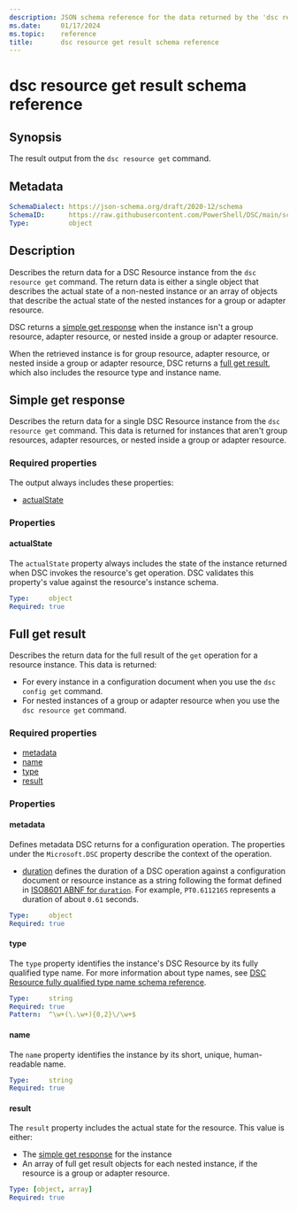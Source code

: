 ```yaml
---
description: JSON schema reference for the data returned by the 'dsc resource get' command.
ms.date:     01/17/2024
ms.topic:    reference
title:       dsc resource get result schema reference
---
```


# dsc resource get result schema reference

## Synopsis

The result output from the `dsc resource get` command.

## Metadata

```yaml
SchemaDialect: https://json-schema.org/draft/2020-12/schema
SchemaID:      https://raw.githubusercontent.com/PowerShell/DSC/main/schemas/2024/04/outputs/resource/get.json
Type:          object
```

## Description

Describes the return data for a DSC Resource instance from the `dsc resource get` command. The
return data is either a single object that describes the actual state of a non-nested instance or
an array of objects that describe the actual state of the nested instances for a group or adapter
resource.

DSC returns a [simple get response](#simple-get-response) when the instance isn't a group resource,
adapter resource, or nested inside a group or adapter resource.

When the retrieved instance is for group resource, adapter resource, or nested inside a group or
adapter resource, DSC returns a [full get result](#full-get-result), which also includes the
resource type and instance name.

## Simple get response

Describes the return data for a single DSC Resource instance from the `dsc resource get` command.
This data is returned for instances that aren't group resources, adapter resources, or nested
inside a group or adapter resource.

### Required properties

The output always includes these properties:

- [actualState](#actualstate)

### Properties

#### actualState

The `actualState` property always includes the state of the instance returned when DSC invokes the
resource's get operation. DSC validates this property's value against the resource's instance
schema.

```yaml
Type:     object
Required: true
```

## Full get result

Describes the return data for the full result of the `get` operation for a resource instance. This
data is returned:

- For every instance in a configuration document when you use the `dsc config get` command.
- For nested instances of a group or adapter resource when you use the `dsc resource get` command.

### Required properties

- [metadata](#metadata-1)
- [name](#name)
- [type](#type)
- [result](#result)

### Properties

#### metadata

Defines metadata DSC returns for a configuration operation. The properties under the
`Microsoft.DSC` property describe the context of the operation.

- [duration][01] defines the duration of a DSC operation against a configuration document or
  resource instance as a string following the format defined in [ISO8601 ABNF for `duration`][02].
  For example, `PT0.611216S` represents a duration of about `0.61` seconds.

```yaml
Type:     object
Required: true
```

#### type

The `type` property identifies the instance's DSC Resource by its fully qualified type name.
For more information about type names, see
[DSC Resource fully qualified type name schema reference][03].

```yaml
Type:     string
Required: true
Pattern:  ^\w+(\.\w+){0,2}\/\w+$
```

#### name

The `name` property identifies the instance by its short, unique, human-readable name.

```yaml
Type:     string
Required: true
```

#### result

The `result` property includes the actual state for the resource. This value is either:

- The [simple get response](#simple-get-response) for the instance
- An array of full get result objects for each nested instance, if the resource is a group or
  adapter resource.

```yaml
Type: [object, array]
Required: true
```

<!-- Link reference definitions -->
[01]: ../../metadata/Microsoft.DSC/properties.md#duration
[02]: https://datatracker.ietf.org/doc/html/rfc3339#appendix-A
[03]: ../../definitions/resourceType.md
